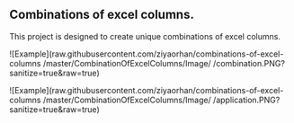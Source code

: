 ## Combinations of excel columns.

This project is designed to create unique combinations of excel columns.

![Example](raw.githubusercontent.com/ziyaorhan/combinations-of-excel-columns
/master/CombinationOfExcelColumns/Image/
/combination.PNG?sanitize=true&raw=true)

![Example](raw.githubusercontent.com/ziyaorhan/combinations-of-excel-columns
/master/CombinationOfExcelColumns/Image/
/application.PNG?sanitize=true&raw=true)
